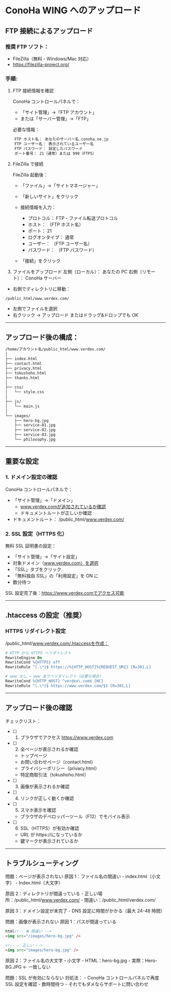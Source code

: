 # ConoHa WING へのアップロード

## FTP 接続によるアップロード

### 推奨 FTP ソフト：

- FileZilla（無料・Windows/Mac 対応）
- https://filezilla-project.org/

### 手順:

1. FTP 接続情報を確認

   ConoHa コントロールパネルで：

   - 「サイト管理」→「FTP アカウント」
   - または「サーバー管理」→「FTP」

   必要な情報：

```bash
	FTP ホスト名： あなたのサーバー名.conoha.ne.jp
	FTP ユーザー名： 表示されているユーザー名
	FTP パスワード： 設定したパスワード
	ポート番号： 21（通常）または 990（FTPS）
```

2. FileZilla で接続

   FileZilla 起動後：

   - 「ファイル」→「サイトマネージャー」
   - 「新しいサイト」をクリック
   - 接続情報を入力：

     - プロトコル： FTP - ファイル転送プロトコル
     - ホスト： （FTP ホスト名）
     - ポート： 21
     - ログオンタイプ： 通常
     - ユーザー： （FTP ユーザー名）
     - パスワード： （FTP パスワード）

   - 「接続」をクリック

3. ファイルをアップロード
   左側（ローカル）： あなたの PC
   右側（リモート）： ConoHa サーバー

- 右側でディレクトリに移動：

```
/public_html/www.verdex.com/
```

- 左側でファイルを選択
- 右クリック → アップロード
  またはドラッグ&ドロップでも OK

---

## アップロード後の構成：

```bash
/home/アカウント名/public_html/www.verdex.com/
│
├── index.html
├── contact.html
├── privacy.html
├── tokushoho.html
├── thanks.html
│
├── css/
│   └── style.css
│
├── js/
│   └── main.js
│
└── images/
    ├── hero-bg.jpg
    ├── service-01.jpg
    ├── service-02.jpg
    ├── service-03.jpg
    └── philosophy.jpg
```

---

## 重要な設定

### 1. ドメイン設定の確認

ConoHa コントロールパネルで：

- 「サイト管理」→「ドメイン」
  - www.verdex.comが追加されているか確認
  - ドキュメントルートが正しいか確認
- ドキュメントルート：
  /public_html/www.verdex.com/

### 2. SSL 設定（HTTPS 化）

無料 SSL 証明書の設定：

- 「サイト管理」→「サイト設定」
- 対象ドメイン（www.verdex.com）を選択
- 「SSL」タブをクリック
- 「無料独自 SSL」の「利用設定」を ON に
- 数分待つ

SSL 設定完了後：https://www.verdex.comでアクセス可能

---

## .htaccess の設定（推奨）

### HTTPS リダイレクト設定

/public_html/www.verdex.com/.htaccessを作成：

```apache
# HTTP から HTTPS へリダイレクト
RewriteEngine On
RewriteCond %{HTTPS} off
RewriteRule ^(.\*)$ https://%{HTTP_HOST}%{REQUEST_URI} [R=301,L]

# www なし → www ありへリダイレクト（必要な場合）
RewriteCond %{HTTP_HOST} ^verdex\.com$ [NC]
RewriteRule ^(.\*)$ https://www.verdex.com/$1 [R=301,L]
```

---

## アップロード後の確認

チェックリスト：

- [ ] 1.  ブラウザでアクセス https://www.verdex.com
- [ ] 2.  全ページが表示されるか確認

  - トップページ
  - お問い合わせページ（contact.html）
  - プライバシーポリシー（privacy.html）
  - 特定商取引法（tokushoho.html）

- [ ] 3.  画像が表示されるか確認
- [ ] 4.  リンクが正しく動くか確認
- [ ] 5.  スマホ表示を確認

  - ブラウザのデベロッパーツール（F12）でモバイル表示

- [ ] 6.  SSL（HTTPS）が有効か確認
  - URL が https://になっているか
  - 鍵マークが表示されているか

---

## トラブルシューティング

問題：ページが表示されない
原因 1：ファイル名の間違い - index.html（小文字） - Index.html（大文字）

原因 2：ディレクトリが間違っている - 正しい場所：/public_html/www.verdex.com/ - 間違い：/public_html/verdex.com/

原因 3：ドメイン設定が未完了 - DNS 設定に時間がかかる（最大 24-48 時間）

問題：画像が表示されない
原因 1：パスが間違っている

```html
html<!-- ❌ 間違い -->
<img src="/images/hero-bg.jpg" />

<!-- ✅ 正しい -->
<img src="images/hero-bg.jpg" />
```

原因 2：ファイル名の大文字・小文字 - HTML：hero-bg.jpg - 実際：Hero-BG.JPG ← 一致しない

問題：SSL が有効にならない
対処法： - ConoHa コントロールパネルで再度 SSL 設定を確認 - 数時間待つ - それでもダメならサポートに問い合わせ
